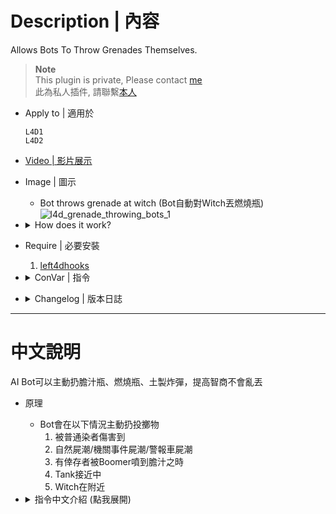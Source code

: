 # Description | 內容
Allows Bots To Throw Grenades Themselves.

> __Note__ <br/>
This plugin is private, Please contact [me](https://github.com/fbef0102/Game-Private_Plugin#私人插件列表-private-plugins-list)<br/>
此為私人插件, 請聯繫[本人](https://github.com/fbef0102/Game-Private_Plugin#私人插件列表-private-plugins-list)

* Apply to | 適用於
	```
	L4D1
	L4D2
	```

* [Video | 影片展示](https://youtu.be/VzXO-AOm7YQ)

* Image | 圖示
	* Bot throws grenade at witch (Bot自動對Witch丟燃燒瓶)
	<br/>![l4d_grenade_throwing_bots_1](image/l4d_grenade_throwing_bots_1.gif)

* <details><summary>How does it work?</summary>

	* Bots can throw grenades
	* When will bot throw grenades?
		1. Get hurt by common
		2. Natural horde/Event horde/Alarm car horde coming
		3. A survivor player is covered in Boomer bile
		4. Tank approaching
		5. Witch nearby
</details>

* Require | 必要安裝
	1. [left4dhooks](https://forums.alliedmods.net/showthread.php?t=321696)

* <details><summary>ConVar | 指令</summary>

	* cfg/sourcemod/l4d_grenade_throwing_bots.cfg
		```php
		// Time interval Bot can throw grenade again.
		l4d_gtb_allow_grenade_again "5.0"

		// If 1, Allow bots to use bile.
		l4d_gtb_allowbile "1"

		// If 1, Allow bots to use molotov.
		l4d_gtb_allowmolotov "1"

		// If 1, Allow bots to use pipe.
		l4d_gtb_allowpipe "1"

		// If 1, disable grenade friendy fire from bot.
		l4d_gtb_block_damage_from_bot "1"

		// Time interval Bot will target tank with grenade again.
		l4d_gtb_targettank_again "15.0"

		// If 1, Target tank with bile, if bile grenade is allowed
		l4d_gtb_targettank_bile "1"

		// If 1, Target tank with molotov, if molotov grenade is allowed.
		l4d_gtb_targettank_molo "1"

		// Bot will target tank with grenade if tank is in this range.
		l4d_gtb_targettank_range "750.0"

		// Time interval Bot will target witch with grenade again.
		l4d_gtb_targetwitch_again "15.0"

		// If 1, Target witch with bile, if bile grenade is allowed
		l4d_gtb_targetwitch_bile "1"

		// If 1, Target witch with molotov, if molotov grenade is allowed.
		l4d_gtb_targetwitch_molo "1"

		// Bot will target witch with grenade if witch is in this range.
		l4d_gtb_targetwitch_range "750.0"

		// Time interval Bot will throw grenade again when get hurt by common.
		l4d_gtb_throw_common_again "15.0"

		// If 1, Bot will throw bile when get hurt by common, if bile grenade is allowed
		l4d_gtb_throw_common_bile "1"

		// If 1, Bot will throw Molo when get hurt by common, if molotov grenade is allowed.
		l4d_gtb_throw_common_molo "1"

		// Bot will throw grenade when get hurt by common if there are 'l4d_gtb_throw_common_number' numbers of commons are inside 'l4d_gtb_throw_common_range' ragne.
		l4d_gtb_throw_common_number "8"

		// If 1, Bot will throw pipe when get hurt by common, if pipebomb grenade is allowed.
		l4d_gtb_throw_common_pipe "1"

		// Bot will throw grenade when get hurt by common if there are 'l4d_gtb_throw_common_number' numbers of commons are inside 'l4d_gtb_throw_common_range' ragne.
		l4d_gtb_throw_common_range "150.0"

		// Time interval Bot will throw grenade again when natural horde/event horde/alarm car horde coming.
		l4d_gtb_throw_horde_again "10.0"

		// If 1, Bot will throw bile when natural horde/event horde/alarm car horde coming, if bile grenade is allowed
		l4d_gtb_throw_horde_bile "1"

		// Delay to throw grenade when natural horde/event horde/alarm car horde coming.
		l4d_gtb_throw_horde_delay "3.0"

		// If 1, Bot will throw Molo when natural horde/event horde/alarm car horde coming, if molotov grenade is allowed.
		l4d_gtb_throw_horde_molo "1"

		// If 1, Bot will throw pipe when natural horde/event horde/alarm car horde coming, if pipebomb grenade is allowed.
		l4d_gtb_throw_horde_pipe "1"

		// When natural horde/event horde/alarm car horde coming, Bot will throw grenade if any common is in this range.
		l4d_gtb_throw_horde_range "1500.0"

		// Time interval Bot will throw grenade again when a survivor player is covered in Boomer bile.
		l4d_gtb_throw_vomit_again "15.0"

		// If 1, Bot will throw bile when a survivor player is covered in Boomer bile, if bile grenade is allowed
		l4d_gtb_throw_vomit_bile "0"

		// Delay to throw grenade when a survivor player is covered in Boomer bile.
		l4d_gtb_throw_vomit_delay "5.0"

		// If 1, Bot will throw Molo when a survivor player is covered in Boomer bile, if molotov grenade is allowed.
		l4d_gtb_throw_vomit_molo "1"

		// If 1, Bot will throw pipe when a survivor player is covered in Boomer bile, if pipebomb grenade is allowed.
		l4d_gtb_throw_vomit_pipe "1"

		// When a survivor player is covered in Boomer bile, Bot will throw grenade if any common is in this range.
		l4d_gtb_throw_vomit_range "1000.0"
		```
</details>

* <details><summary>Changelog | 版本日誌</summary>

	```php
	//cravenge @ 2017
	//MasterMe @ 2020
	//HarryPotter @ 2022-2023
	```
	* v1.0h (2023-3-30)
		* Remake code, convert code to latest syntax
		* Fix warnings when compiling on SourceMod 1.11.
		* Optimize code and improve performance
		* Use left4dhooks
		* Add more function
			1. Bot will throw grenades when get hurt by common
			2. Bot will throw grenades when natural horde/event horde/alarm car coming
			3. Bot will throw grenades when a survivor player is covered in Boomer bile
			4. Target tank with grenades
			5. Target witch with grenades
			6. Disable grenade friendy fire from bot
			7. Time interval Bot will throw grenades again.

	* v1.9
		* [MasterMe's fork](https://forums.alliedmods.net/showpost.php?p=2722229&postcount=152)

	* v1.7
		* [Original plugin By DingbatFlat](https://forums.alliedmods.net/showthread.php?t=296150)
</details>

- - - -
# 中文說明
AI Bot可以主動扔膽汁瓶、燃燒瓶、土製炸彈，提高智商不會亂丟

* 原理
	* Bot會在以下情況主動扔投擲物
		1. 被普通染者傷害到
		2. 自然屍潮/機關事件屍潮/警報車屍潮
		3. 有倖存者被Boomer噴到膽汁之時
		4. Tank接近中
		5. Witch在附近

* <details><summary>指令中文介紹 (點我展開)</summary>

	* cfg/sourcemod/l4d_grenade_throwing_bots.cfg
		```php
		// Bot 五秒後才能再次扔投擲物.
		l4d_gtb_allow_grenade_again "5.0"

		// 為1時, 允許bot扔膽汁瓶
		l4d_gtb_allowbile "1"

		// 為1時, 允許bot扔燃燒瓶
		l4d_gtb_allowmolotov "1"

		// 為1時, 允許bot扔土製炸彈
		l4d_gtb_allowpipe "1"

		// 為1時, bot扔出去的投擲物不會造成友傷
		l4d_gtb_block_damage_from_bot "1"

		// Bot 15秒後才能再次對Tank扔投擲物.
		l4d_gtb_targettank_again "15.0"

		// 為1時, 允許bot對Tank扔膽汁瓶 (l4d_gtb_allowbile 要為 1)
		l4d_gtb_targettank_bile "1"

		// 為1時, 允許bot對Tank扔燃燒瓶 (l4d_gtb_allowmolotov 要為 1)
		l4d_gtb_targettank_molo "1"

		// 當Tank接近750視野範圍內bot才能扔投擲物
		l4d_gtb_targettank_range "750.0"

		// Bot 15秒後才能再次對Witch扔投擲物.
		l4d_gtb_targetwitch_again "15.0"

		// 為1時, 允許bot對Witch扔膽汁瓶 (l4d_gtb_allowbile 要為 1)
		l4d_gtb_targetwitch_bile "1"

		// 為1時, 允許bot對Witch扔燃燒瓶 (l4d_gtb_allowmolotov 要為 1)
		l4d_gtb_targetwitch_molo "1"

		// 為1時, 允許bot對Witch扔土製炸彈 (l4d_gtb_allowpipe 要為 1)
		l4d_gtb_throw_common_pipe "1"

		// 當Witch接近750視野範圍內bot才能扔投擲物
		l4d_gtb_targetwitch_range "750.0"

		// Bot 15秒後才能再次對普通感染者扔投擲物.
		l4d_gtb_throw_common_again "15.0"

		// 為1時, 當bot被普通染者傷害到則扔膽汁瓶 (l4d_gtb_allowbile 要為 1)
		l4d_gtb_throw_common_bile "1"

		// 為1時, 當bot被普通染者傷害到則扔燃燒瓶 (l4d_gtb_allowbile 要為 1)
		l4d_gtb_throw_common_molo "1"

		// 當bot的周圍150視野範圍內有8隻普通感染者以上之時，允許Bot扔投擲物
		l4d_gtb_throw_common_number "8"
		l4d_gtb_throw_common_range "150.0"

		// Bot 10秒後才能再次對 "自然屍潮/機關事件屍潮/警報車屍潮" 扔投擲物
		l4d_gtb_throw_horde_again "10.0"

		// 為1時, 允許bot對 "自然屍潮/機關事件屍潮/警報車屍潮" 扔膽汁瓶 (l4d_gtb_allowbile 要為 1)
		l4d_gtb_throw_horde_bile "1"

		// 為1時, 允許bot對 "自然屍潮/機關事件屍潮/警報車屍潮" 扔燃燒瓶 (l4d_gtb_allowmolotov 要為 1)
		l4d_gtb_throw_horde_molo "1"

		// 為1時, 允許bot對 "自然屍潮/機關事件屍潮/警報車屍潮" 扔土製炸彈 (l4d_gtb_allowpipe 要為 1)
		l4d_gtb_throw_horde_pipe "1"

		// "自然屍潮/機關事件屍潮/警報車屍潮" 來臨時三秒後，Bot才會扔投擲物
		l4d_gtb_throw_horde_delay "3.0"

		// "自然屍潮/機關事件屍潮/警報車屍潮" 來臨時，有普通感染者進入1500視野範圍之內，Bot才會扔投擲物
		l4d_gtb_throw_horde_range "1500.0"

		// Bot 15秒後才能再次對 "有倖存者被Boomer噴" 扔投擲物
		l4d_gtb_throw_vomit_again "15.0"

		// 為1時, 允許bot對 "有倖存者被Boomer噴" 扔膽汁瓶 (l4d_gtb_allowbile 要為 1)
		l4d_gtb_throw_vomit_bile "0"

		// 為1時, 允許bot對 "有倖存者被Boomer噴" 扔燃燒瓶 (l4d_gtb_allowmolotov 要為 1)
		l4d_gtb_throw_vomit_molo "1"

		// 為1時, 允許bot對 "有倖存者被Boomer噴" 扔土製炸彈 (l4d_gtb_allowpipe 要為 1)
		l4d_gtb_throw_vomit_pipe "1"

		// "倖存者被Boomer噴" 五秒後，Bot才會扔投擲物
		l4d_gtb_throw_vomit_delay "5.0"

		// "倖存者被Boomer噴" 時，有普通感染者進入1000視野範圍之內，Bot才會扔投擲物
		l4d_gtb_throw_vomit_range "1000.0"
		```
</details>

